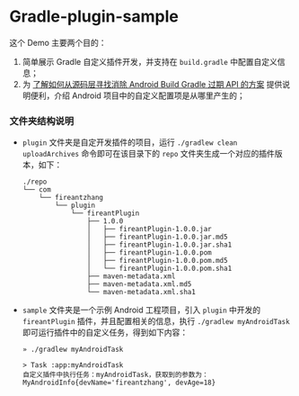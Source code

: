 # Gradle-plugin-sample

这个 Demo 主要两个目的：

1. 简单展示 Gradle 自定义插件开发，并支持在 `build.gradle` 中配置自定义信息；
2. 为 [了解如何从源码层寻找消除 Android Build Gradle 过期 API 的方案](https://mp.weixin.qq.com/s/G2T9iORgyOIczzLBgWPlvg) 提供说明便利，介绍 Android 项目中的自定义配置项是从哪里产生的；

### 文件夹结构说明

- `plugin` 文件夹是自定开发插件的项目，运行 `./gradlew clean uploadArchives` 命令即可在该目录下的 `repo` 文件夹生成一个对应的插件版本，如下：

  ```
  ./repo
  └── com
      └── fireantzhang
          └── plugin
              └── fireantPlugin
                  ├── 1.0.0
                  │   ├── fireantPlugin-1.0.0.jar
                  │   ├── fireantPlugin-1.0.0.jar.md5
                  │   ├── fireantPlugin-1.0.0.jar.sha1
                  │   ├── fireantPlugin-1.0.0.pom
                  │   ├── fireantPlugin-1.0.0.pom.md5
                  │   └── fireantPlugin-1.0.0.pom.sha1
                  ├── maven-metadata.xml
                  ├── maven-metadata.xml.md5
                  └── maven-metadata.xml.sha1
  ```

- `sample` 文件夹是一个示例 Android 工程项目，引入 `plugin` 中开发的 `fireantPlugin` 插件，并且配置相关的信息，执行 `./gradlew myAndroidTask` 即可运行插件中的自定义任务，得到如下内容：

  ```
  » ./gradlew myAndroidTask
  
  > Task :app:myAndroidTask
  自定义插件中执行任务：myAndroidTask，获取到的参数为：MyAndroidInfo{devName='fireantzhang', devAge=18} 
  ```